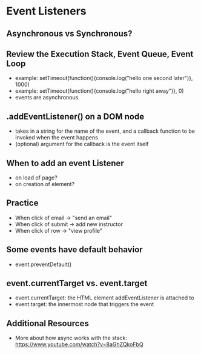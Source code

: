 # Event Listeners

## Asynchronous vs Synchronous?

## Review the Execution Stack, Event Queue, Event Loop
- example: setTimeout(function(){console.log("hello one second later")}, 1000)
- example: setTimeout(function(){console.log("hello right away")}, 0)
- events are asynchronous

## .addEventListener() on a DOM node
- takes in a string for the name of the event, and a callback function to be invoked when the event happens
- (optional) argument for the callback is the event itself

## When to add an event Listener
- on load of page?
- on creation of element?

## Practice
- When click of email -> "send an email"
- When click of submit -> add new instructor
- When click of row -> "view profile"

## Some events have default behavior
- event.preventDefault()

## event.currentTarget vs. event.target
- event.currentTarget: the HTML element addEventListener is attached to
- event.target: the innermost node that triggers the event

## Additional Resources
- More about how async works with the stack: https://www.youtube.com/watch?v=8aGhZQkoFbQ
